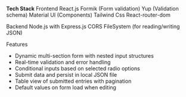 <b>Tech Stack</b>
Frontend
React.js 
Formik (Form validation)
Yup (Validation schema)
Material UI (Components)
Tailwind Css
React-router-dom

Backend
Node.js with Express.js
CORS
FileSystem (for reading/writing JSON)

Features

- Dynamic multi-section form with nested input structures
- Real-time validation and error handling
- Conditional inputs based on selected radio options
- Submit data and persist in local JSON file
- Table view of submitted entries with pagination
- Default values on form load when editing



